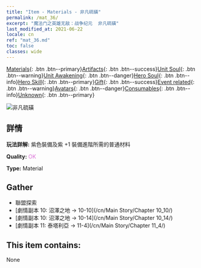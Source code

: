 ```yaml
---
title: "Item - Materials - 非凡硫磺"
permalink: /mat_36/
excerpt: "魔法门之英雄无敌：战争纪元  非凡硫磺"
last_modified_at: 2021-06-22
locale: cn
ref: "mat_36.md"
toc: false
classes: wide
---
```

 [Materials](/ItemsCN/){: .btn .btn--primary}[Artifacts](/ItemsCN/Artifacts/){: .btn .btn--success}[Unit Soul](/ItemsCN/UnitSoul/){: .btn .btn--warning}[Unit Awakening](/ItemsCN/UnitAwakening/){: .btn .btn--danger}[Hero Soul](/ItemsCN/HeroSoul/){: .btn .btn--info}[Hero Skill](/ItemsCN/HeroSkill/){: .btn .btn--primary}[Gift](/ItemsCN/Gift/){: .btn .btn--success}[Event related](/ItemsCN/Events/){: .btn .btn--warning}[Avatars](/ItemsCN/Avatars/){: .btn .btn--danger}[Consumables](/ItemsCN/Consumables/){: .btn .btn--info}[Unknown](/ItemsCN/Unknown/){: .btn .btn--primary}

 ![非凡硫磺](/images/t/i_cailiao_liuhuang2.png)

## 詳情
 **玩法詳解:** 紫色裝備及紫 +1 裝備進階所需的普通材料

 **Quality:** <span style="color: #DA70D6">OK</span>

 **Type:** Material

## Gather

*    聯盟探索 
*    [劇情副本 10: 沼澤之地 -> 10-10](/cn/Main Story/Chapter 10_10/) 
*    [劇情副本 10: 沼澤之地 -> 10-14](/cn/Main Story/Chapter 10_14/) 
*    [劇情副本 11: 泰塔利亞 -> 11-4](/cn/Main Story/Chapter 11_4/) 

## This item contains:

  None

